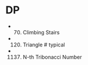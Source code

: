 # DP

- 70. Climbing Stairs
- 120. Triangle                          # typical

- 1137. N-th Tribonacci Number
